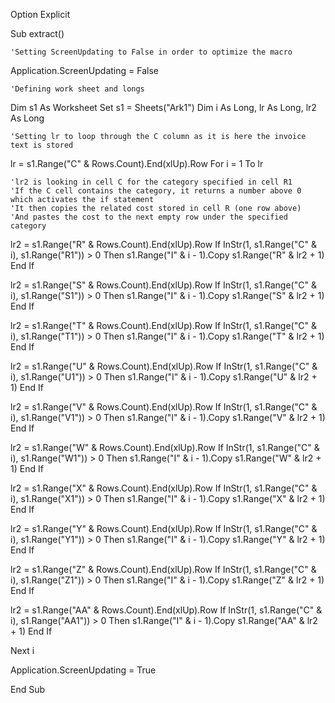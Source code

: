 
Option Explicit

Sub extract()

    'Setting ScreenUpdating to False in order to optimize the macro
   Application.ScreenUpdating = False
    
    'Defining work sheet and longs
 Dim s1 As Worksheet
 Set s1 = Sheets("Ark1")
 Dim i As Long, lr As Long, lr2 As Long
 
    'Setting lr to loop through the C column as it is here the invoice text is stored
 lr = s1.Range("C" & Rows.Count).End(xlUp).Row
 For i = 1 To lr
 
    'lr2 is looking in cell C for the category specified in cell R1
    'If the C cell contains the category, it returns a number above 0 which activates the if statement
    'It then copies the related cost stored in cell R (one row above)
    'And pastes the cost to the next empty row under the specified category
 lr2 = s1.Range("R" & Rows.Count).End(xlUp).Row
 If InStr(1, s1.Range("C" & i), s1.Range("R1")) > 0 Then
 s1.Range("I" & i - 1).Copy s1.Range("R" & lr2 + 1)
 End If
 
 lr2 = s1.Range("S" & Rows.Count).End(xlUp).Row
 If InStr(1, s1.Range("C" & i), s1.Range("S1")) > 0 Then
 s1.Range("I" & i - 1).Copy s1.Range("S" & lr2 + 1)
 End If
 
 lr2 = s1.Range("T" & Rows.Count).End(xlUp).Row
 If InStr(1, s1.Range("C" & i), s1.Range("T1")) > 0 Then
 s1.Range("I" & i - 1).Copy s1.Range("T" & lr2 + 1)
 End If
 
 lr2 = s1.Range("U" & Rows.Count).End(xlUp).Row
 If InStr(1, s1.Range("C" & i), s1.Range("U1")) > 0 Then
 s1.Range("I" & i - 1).Copy s1.Range("U" & lr2 + 1)
 End If
 
 lr2 = s1.Range("V" & Rows.Count).End(xlUp).Row
 If InStr(1, s1.Range("C" & i), s1.Range("V1")) > 0 Then
 s1.Range("I" & i - 1).Copy s1.Range("V" & lr2 + 1)
 End If
 
 lr2 = s1.Range("W" & Rows.Count).End(xlUp).Row
 If InStr(1, s1.Range("C" & i), s1.Range("W1")) > 0 Then
 s1.Range("I" & i - 1).Copy s1.Range("W" & lr2 + 1)
 End If
 
 lr2 = s1.Range("X" & Rows.Count).End(xlUp).Row
 If InStr(1, s1.Range("C" & i), s1.Range("X1")) > 0 Then
 s1.Range("I" & i - 1).Copy s1.Range("X" & lr2 + 1)
 End If
 
 lr2 = s1.Range("Y" & Rows.Count).End(xlUp).Row
 If InStr(1, s1.Range("C" & i), s1.Range("Y1")) > 0 Then
 s1.Range("I" & i - 1).Copy s1.Range("Y" & lr2 + 1)
 End If
 
 lr2 = s1.Range("Z" & Rows.Count).End(xlUp).Row
 If InStr(1, s1.Range("C" & i), s1.Range("Z1")) > 0 Then
 s1.Range("I" & i - 1).Copy s1.Range("Z" & lr2 + 1)
 End If
 
 lr2 = s1.Range("AA" & Rows.Count).End(xlUp).Row
 If InStr(1, s1.Range("C" & i), s1.Range("AA1")) > 0 Then
 s1.Range("I" & i - 1).Copy s1.Range("AA" & lr2 + 1)
 End If
 
 
 Next i
 
   Application.ScreenUpdating = True

End Sub
```
